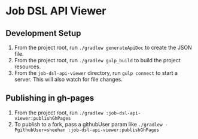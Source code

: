 # Job DSL API Viewer

## Development Setup 
1. From the project root, run `./gradlew generateApiDoc` to create the JSON file.
2. From the project root, run `./gradlew gulp_build` to build the project resources.
3. From the `job-dsl-api-viewer` directory, run `gulp connect` to start a server. This will also watch for file changes.

## Publishing in gh-pages
1. From the project root, run `./gradlew :job-dsl-api-viewer:publishGhPages`
2. To publish to a fork, pass a githubUser param like `./gradlew -PgithubUser=sheehan :job-dsl-api-viewer:publishGhPages`